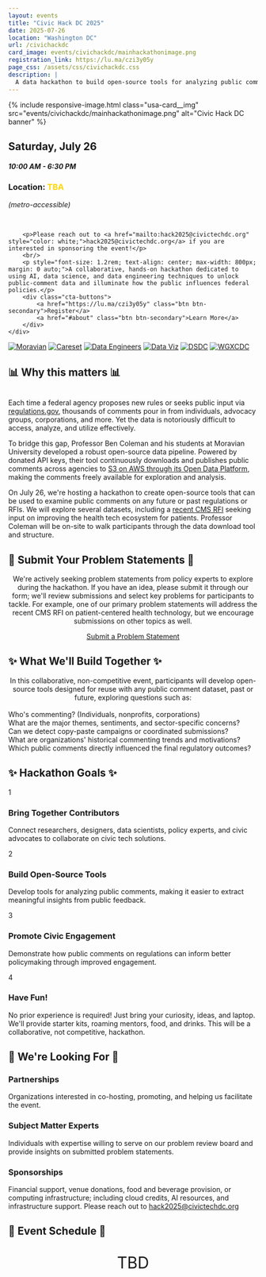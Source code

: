 ```yaml
---
layout: events
title: "Civic Hack DC 2025"
date: 2025-07-26
location: "Washington DC"
url: /civichackdc
card_image: events/civichackdc/mainhackathonimage.png
registration_link: https://lu.ma/czi3y05y
page_css: /assets/css/civichackdc.css
description: |
  A data hackathon to build open-source tools for analyzing public comments on regulations. Join us for a day of civic innovation!
---
```


<section class="hero">
    <div class="container">
        <div class="hero-banner">
            {% include responsive-image.html class="usa-card__img" src="events/civichackdc/mainhackathonimage.png" alt="Civic Hack DC banner" %}
        </div>
        <h2><b>Saturday, July 26</b></h2>
        <h4><i>10:00 AM - 6:30 PM </i></h4>
        <h3><b>Location: <span style="color: #FFD700;">TBA</span></b></h3>
        <p><i>(metro-accessible)</i></p>
        <br/>

        <p>Please reach out to <a href="mailto:hack2025@civictechdc.org" style="color: white;">hack2025@civictechdc.org</a> if you are interested in sponsoring the event!</p>
        <br/>
        <p style="font-size: 1.2rem; text-align: center; max-width: 800px; margin: 0 auto;">A collaborative, hands-on hackathon dedicated to using AI, data science, and data engineering techniques to unlock public-comment data and illuminate how the public influences federal policies.</p>
        <div class="cta-buttons">
            <a href="https://lu.ma/czi3y05y" class="btn btn-secondary">Register</a>
            <a href="#about" class="btn btn-secondary">Learn More</a>
        </div>
    </div>

</section>

<section class="section">
    <div class="container">
        <div class="partners-grid">
            <a href="https://www.moravian.edu" target="_blank" rel="noopener noreferrer"> <img class="partner-logo" src="/assets/images/events/civichackdc/Moravian-400w.png" alt="Moravian"></a>
            <a href="https://careset.com/" target="_blank" rel="noopener noreferrer"> <img class="partner-logo" src="/assets/images/events/civichackdc/careset-400w.png" alt="Careset"></a>
            <a href="https://www.meetup.com/data-wranglers-dc/" target="_blank" rel="noopener noreferrer"> <img class="partner-logo" src="/assets/images/events/civichackdc/dataengineers-400w.png" alt="Data Engineers"></a>
            <a href="https://www.meetup.com/data-visualization-dc/" target="_blank" rel="noopener noreferrer"> <img class="partner-logo" src="/assets/images/events/civichackdc/dataviz-400w.png" alt="Data Viz"></a>
            <a href="https://www.dc2.org/data-science-dc" target="_blank" rel="noopener noreferrer"> <img class="partner-logo" src="/assets/images/events/civichackdc/dsdc-400w.png" alt="DSDC"></a>
            <a href="https://www.meetup.com/women-and-gender-expansive-coders-dc-wgxc-dc/" target="_blank" rel="noopener noreferrer"> <img class="partner-logo" src="/assets/images/events/civichackdc/WGXCDC-400w.png" alt="WGXCDC"></a>
        </div>
    </div>
</section>

<section class="section" id="about">
    <div class="container">
        <h2 class="section-title">📊 Why this matters 📊</h2>
        <div class="about-text" style="max-width: 800px; margin: 2rem auto 0; text-align: left;">
            <p>Each time a federal agency proposes new rules or seeks public input via <a href="https://www.regulations.gov/" target="_blank" rel="noopener noreferrer">regulations.gov</a>, thousands of comments pour in from individuals, advocacy groups, corporations, and more. Yet the data is notoriously difficult to access, analyze, and utilize effectively.</p>
            <p>To bridge this gap, Professor Ben Coleman and his students at Moravian University developed a robust open-source data pipeline. Powered by donated API keys, their tool continuously downloads and publishes public comments across agencies to <a href="https://aws.amazon.com/marketplace/pp/prodview-ypmw3cvvwhv3y" target="_blank" rel="noopener noreferrer">S3 on AWS through its Open Data Platform</a>, making the comments freely available for exploration and analysis.</p>
            <p>On July 26, we're hosting a hackathon to create open-source tools that can be used to examine public comments on any future or past regulations or RFIs. We will explore several datasets, including a <a href="https://www.federalregister.gov/documents/2025/05/16/2025-08701/request-for-information-health-technology-ecosystem">recent CMS RFI</a> seeking input on improving the health tech ecosystem for patients. Professor Coleman will be on-site to walk participants through the data download tool and structure.</p>
        </div>
    </div>
</section>

<section class="section alt">
    <div class="container">
        <h2 class="section-title">📝 Submit Your Problem Statements 📝</h2>
        <div style="max-width: 800px; margin: 0 auto; text-align: center;">
            <p>We're actively seeking problem statements from policy experts to explore during the hackathon. If you have an idea, please submit it through our form; we'll review submissions and select key problems for participants to tackle. For example, one of our primary problem statements will address the recent CMS RFI on patient-centered health technology, but we encourage submissions on other topics as well.</p>
            <div class="cta-buttons">
                <a href="https://docs.google.com/forms/d/e/1FAIpQLSfSGLrrTdu85aPlaLKGb2qZPPQ4wVJowmIpmAOu9e_MviG-sQ/viewform?usp=dialog" class="btn btn-secondary">Submit a Problem Statement</a>
            </div>
        </div>
    </div>
</section>

<section class="section">
  <div class="container">
    <h2 class="section-title">✨ What We'll Build Together ✨</h2>
    <p class="section-description" style="max-width: 800px; margin: 0 auto; text-align: center;">
      In this collaborative, non-competitive event, participants will develop open-source tools designed for reuse with any public comment dataset, past or future, exploring questions such as:
    </p>
    <br>
    <div class="question-grid">
      <div class="question-card">Who's commenting? (Individuals, nonprofits, corporations)</div>
      <div class="question-card">What are the major themes, sentiments, and sector-specific concerns?</div>
      <div class="question-card">Can we detect copy-paste campaigns or coordinated submissions?</div>
      <div class="question-card">What are organizations' historical commenting trends and motivations?</div>
      <div class="question-card">Which public comments directly influenced the final regulatory outcomes?</div>
    </div>
  </div>
</section>

<section class="section">
    <div class="container">
        <h2 class="section-title">✨ Hackathon Goals ✨</h2>
        <div class="goals-grid">
            <div class="goal-card">
                <div class="goal-number">1</div>
                <h3>Bring Together Contributors</h3>
                <p>Connect researchers, designers, data scientists, policy experts, and civic advocates to collaborate on civic tech solutions.</p>
            </div>
            <div class="goal-card">
                <div class="goal-number">2</div>
                <h3>Build Open-Source Tools</h3>
                <p>Develop tools for analyzing public comments, making it easier to extract meaningful insights from public feedback.</p>
            </div>
            <div class="goal-card">
                <div class="goal-number">3</div>
                <h3>Promote Civic Engagement</h3>
                <p>Demonstrate how public comments on regulations can inform better policymaking through improved engagement.</p>
            </div>
            <div class="goal-card">
                <div class="goal-number">4</div>
                <h3>Have Fun!</h3>
                <p>No prior experience is required! Just bring your curiosity, ideas, and laptop. We'll provide starter kits, roaming mentors, food, and drinks. This will be a collaborative, not competitive, hackathon.</p>
            </div>
        </div>
    </div>
</section>

<section class="section">
    <div class="container">
        <h2 class="section-title">🤝 We're Looking For 🤝</h2>
        <div class="goals-grid">
            <div class="goal-card">
                <h3>Partnerships</h3>
                <p>Organizations interested in co-hosting, promoting, and helping us facilitate the event.</p>
            </div>
            <div class="goal-card">
                <h3>Subject Matter Experts</h3>
                <p>Individuals with expertise willing to serve on our problem review board and provide insights on submitted problem statements.</p>
            </div>
            <div class="goal-card">
                <h3>Sponsorships</h3>
                <p>Financial support, venue donations, food and beverage provision, or computing infrastructure; including cloud credits, AI resources, and infrastructure support. Please reach out to <a href="mailto:hack2025@civictechdc.org">hack2025@civictechdc.org</a></p>
            </div>
        </div>
    </div>
</section>

<section class="section alt" id="schedule">
    <div class="container">
        <h2 class="section-title">📅 Event Schedule 📅</h2>
        <p style="text-align: center; font-size: 2rem;">TBD</p>
    </div>
</section>
